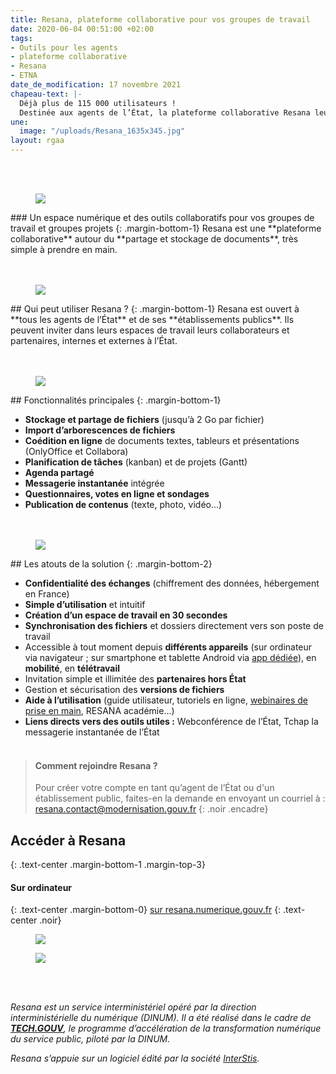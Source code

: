 ```yaml
---
title: Resana, plateforme collaborative pour vos groupes de travail
date: 2020-06-04 00:51:00 +02:00
tags:
- Outils pour les agents
- plateforme collaborative
- Resana
- ETNA
date_de_modification: 17 novembre 2021
chapeau-text: |-
  Déjà plus de 115 000 utilisateurs !
  Destinée aux agents de l’État, la plateforme collaborative Resana leur offre un espace numérique complet pour faciliter le stockage, le partage et la coédition de documents, mais aussi le travail en équipe et en mode projet, y compris en mobilité.
une:
  image: "/uploads/Resana_1635x345.jpg"
layout: rgaa
---
```


<div class="conteneur-iframe seize-neuvieme">
<div class="dailymotion_player" width="100%" height="100%" videoID="x85nqui" theme="light" rel="0" controls="1" showinfo="1" autoplay="0"></div>
</div>
<br>
<br>

<figure class='image-left' style='width: 8%;'>
<img src="/uploads/picto-ordi.png"/>
</figure>### Un espace numérique et des outils collaboratifs pour vos groupes de travail et groupes projets
{: .margin-bottom-1}
Resana est une **plateforme collaborative** autour du **partage et stockage de documents**, très simple à prendre en main.
<br>
<br>
<br>

<figure class='image-left' style='width: 6%;'>
<img src="/uploads/group-bleu.png"/>
</figure>## Qui peut utiliser Resana ?
{: .margin-bottom-1}
Resana est ouvert à **tous les agents de l’État** et de ses **établissements publics**. Ils peuvent inviter dans leurs espaces de travail leurs collaborateurs et partenaires, internes et externes à l’État.
<br>
<br>
<br>

<figure class='image-left' style='width: 6%;'>
<img src="/uploads/picto-intervention.png"/>
</figure>## Fonctionnalités principales
{: .margin-bottom-1}

* **Stockage et partage de fichiers** (jusqu’à 2 Go par fichier)
* **Import d’arborescences de fichiers**
* **Coédition en ligne** de documents textes, tableurs et présentations (OnlyOffice et Collabora)
* **Planification de tâches** (kanban) et de projets (Gantt)
* **Agenda partagé**
* **Messagerie instantanée** intégrée
* **Questionnaires, votes en ligne et sondages**
* **Publication de contenus** (texte, photo, vidéo...)
  <br>
  <br>
  <br>

<figure class='image-left' style='width: 6%;'>
<img src="/uploads/Atout.png"/>
</figure>## Les atouts de la solution
{: .margin-bottom-2}

* **Confidentialité des échanges** (chiffrement des données, hébergement en France)
* **Simple d’utilisation** et intuitif
* **Création d’un espace de travail en 30 secondes**
* **Synchronisation des fichiers** et dossiers directement vers son poste de travail
* Accessible à tout moment depuis **différents appareils** (sur ordinateur via navigateur ; sur smartphone et tablette Android via [app dédiée](https://play.google.com/store/apps/details?id=com.resana.mobile_android "app dédiée - Lien externe")), en **mobilité**, en **télétravail**
* Invitation simple et illimitée des **partenaires hors État**
* Gestion et sécurisation des **versions de fichiers**
* **Aide à l’utilisation** (guide utilisateur, tutoriels en ligne, [webinaires de prise en main](https://webinaire-resana.interstis.fr/public/ "webinaires  de prise en main - Lien externe"), RESANA académie…)
* **Liens directs vers des outils utiles :** Webconférence de l’État, Tchap la messagerie instantanée de l’État
  <br>
  <br>

> #### Comment rejoindre Resana ?
>
> Pour créer votre compte en tant qu’agent de l’État ou d'un établissement public, faites-en la demande en envoyant un courriel à : <a href="mailto:resana.contact@modernisation.gouv.fr?subject=Demande de création de compte sur Resana&body=Bonjour, je souhaite rejoindre la plateforme collaborative Resana dans le cadre de XXXX">resana.contact@modernisation.gouv.fr</a>
> {: .noir .encadre}

## Accéder à Resana

{: .text-center .margin-bottom-1 .margin-top-3}

#### Sur ordinateur

{: .text-center .margin-bottom-0}
[sur resana.numerique.gouv.fr](https://resana.numerique.gouv.fr/)
{: .text-center .noir}
<a href="https://resana.numerique.gouv.fr/" alt="Tchap version web"><figure class='image-center' style='width: 10%;'><img src="/uploads/monitor.png"></figure></a>
<a href="https://play.google.com/store/apps/details?id=com.resana.mobile_android" alt="Télécharger l'application sur Google play"><figure class='image-center' style='width: 30%;'><img src="/uploads/googleplay.png"></figure></a>
<!--
<a href="https://apps.apple.com/fr/app/resana/id1443845334" alt="Télécharger l'application sur l'Appstore"><figure class='image-center' style='width: 30%;'><img src="/uploads/appstore.png"></figure></a>
-->

<br>
<br>

*Resana est un service interministériel opéré par la direction interministérielle du numérique (DINUM). Il a été réalisé dans le cadre de **[TECH.GOUV](https://www.numerique.gouv.fr/publications/tech-gouv-strategie-et-feuille-de-route-2019-2021/)**, le programme d’accélération de la transformation numérique du service public, piloté par la DINUM.*

*Resana s’appuie sur un logiciel édité par la société [InterStis](https://interstis.fr/).* <br>